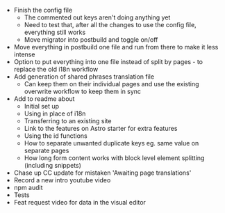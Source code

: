 - Finish the config file
  - The commented out keys aren't doing anything yet
  - Need to test that, after all the changes to use the config file, everything still works
  - Move migrator into postbuild and toggle on/off
- Move everything in postbuild one file and run from there to make it less intense
- Option to put everything into one file instead of split by pages - to replace the old i18n workflow
- Add generation of shared phrases translation file
  - Can keep them on their individual pages and use the existing overwrite workflow to keep them in sync
- Add to readme about
  - Initial set up
  - Using in place of i18n
  - Transferring to an existing site
  - Link to the features on Astro starter for extra features
  - Using the id functions
  - How to separate unwanted duplicate keys eg. same value on separate pages
  - How long form content works with block level element splitting (including snippets)
- Chase up CC update for mistaken 'Awaiting page translations'
- Record a new intro youtube video
- npm audit
- Tests
- Feat request video for data in the visual editor